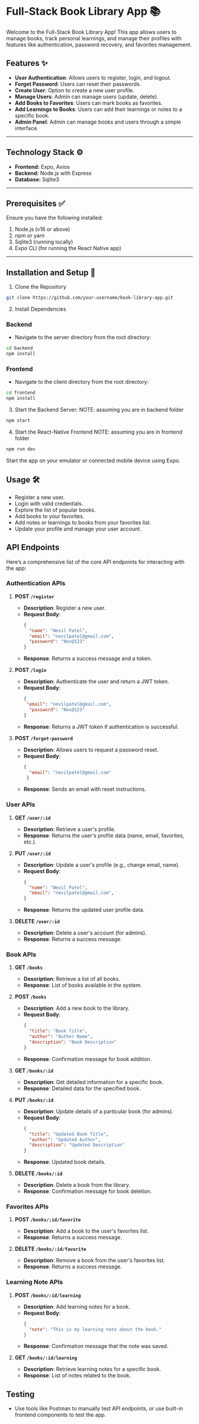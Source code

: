 # Full-Stack Book Library App 📚

Welcome to the Full-Stack Book Library App! This app allows users to manage books, track personal learnings, and manage their profiles with features like authentication, password recovery, and favorites management.  

## Features ✨

- **User Authentication**: Allows users to register, login, and logout.
- **Forget Password**: Users can reset their passwords.
- **Create User**: Option to create a new user profile.
- **Manage Users**: Admin can manage users (update, delete).
- **Add Books to Favorites**: Users can mark books as favorites.
- **Add Learnings to Books**: Users can add their learnings or notes to a specific book.
- **Admin Panel**: Admin can manage books and users through a simple interface.

---

## Technology Stack ⚙️

- **Frontend:** Expo, Axios
- **Backend:** Node.js with Express
- **Database:** Sqlite3

---

## Prerequisites ✅

Ensure you have the following installed:

1. Node.js (v16 or above)
2. npm or yarn
3. Sqlite3 (running locally)
4. Expo CLI (for running the React Native app)

---

## Installation and Setup 🚀

1. Clone the Repository  
```bash
git clone https://github.com/your-username/book-library-app.git
```
2. Install Dependencies

### Backend 
- Navigate to the server directory from the root directory:

```bash
cd backend
npm install
```

### Frontend 
- Navigate to the client directory from the root directory:

```bash
cd frontend
npm install
```
3. Start the Backend Server:
NOTE: assuming you are in backend folder
```bash
npm start
```

4. Start the React-Native Frontend
NOTE: assuming you are in frontend folder
```bash
npm run dev
```
Start the app on your emulator or connected mobile device using Expo.

## Usage 🛠️
- Register a new user.
- Login with valid credentials.
- Explore the list of popular books.
- Add books to your favorites.
- Add notes or learnings to books from your favorites list.
- Update your profile and manage your user account.


## API Endpoints
Here’s a comprehensive list of the core API endpoints for interacting with the app:

### **Authentication APIs**
1. **POST `/register`**
   - **Description**: Register a new user.
   - **Request Body**:
     ```json
     {
       "name": "Nevil Patel",
       "email": "nevilpatel@gmail.com",
       "password": "Nev@123"
     }
     ```
   - **Response**: Returns a success message and a token.

2. **POST `/login`**
   - **Description**: Authenticate the user and return a JWT token.
   - **Request Body**:
     ```json
     {
      "email": "nevilpatel@gmail.com",
       "password": "Nev@123"
     }
     ```
   - **Response**: Returns a JWT token if authentication is successful.

3. **POST `/forgot-password`**
   - **Description**: Allows users to request a password reset.
   - **Request Body**:
     ```json
     {
       "email": "nevilpatel@gmail.com"
      }
     ```
   - **Response**: Sends an email with reset instructions.

### **User APIs**
1. **GET `/user/:id`**
   - **Description**: Retrieve a user's profile.
   - **Response**: Returns the user's profile data (name, email, favorites, etc.).

2. **PUT `/user/:id`**
   - **Description**: Update a user's profile (e.g., change email, name).
   - **Request Body**:
     ```json
     {
       "name": "Nevil Patel",
       "email": "nevilpatel@gmail.com",
     }
     ```
   - **Response**: Returns the updated user profile data.

3. **DELETE `/user/:id`**
   - **Description**: Delete a user's account (for admins).
   - **Response**: Returns a success message.

### **Book APIs**
1. **GET `/books`**
   - **Description**: Retrieve a list of all books.
   - **Response**: List of books available in the system.

2. **POST `/books`**
   - **Description**: Add a new book to the library.
   - **Request Body**:
     ```json
     {
       "title": "Book Title",
       "author": "Author Name",
       "description": "Book Description"
     }
     ```
   - **Response**: Confirmation message for book addition.

3. **GET `/books/:id`**
   - **Description**: Get detailed information for a specific book.
   - **Response**: Detailed data for the specified book.

4. **PUT `/books/:id`**
   - **Description**: Update details of a particular book (for admins).
   - **Request Body**:
     ```json
     {
       "title": "Updated Book Title",
       "author": "Updated Author",
       "description": "Updated Description"
     }
     ```
   - **Response**: Updated book details.

5. **DELETE `/books/:id`**
   - **Description**: Delete a book from the library.
   - **Response**: Confirmation message for book deletion.

### **Favorites APIs**
1. **POST `/books/:id/favorite`**
   - **Description**: Add a book to the user's favorites list.
   - **Response**: Returns a success message.

2. **DELETE `/books/:id/favorite`**
   - **Description**: Remove a book from the user's favorites list.
   - **Response**: Returns a success message.

### **Learning Note APIs**
1. **POST `/books/:id/learning`**
   - **Description**: Add learning notes for a book.
   - **Request Body**:
     ```json
     {
       "note": "This is my learning note about the book."
     }
     ```
   - **Response**: Confirmation message that the note was saved.

2. **GET `/books/:id/learning`**
   - **Description**: Retrieve learning notes for a specific book.
   - **Response**: List of notes related to the book.

## Testing
- Use tools like Postman to manually test API endpoints, or use built-in frontend components to test the app.